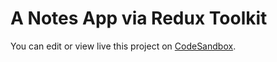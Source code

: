 # A Notes App via Redux Toolkit

You can edit or view live this project on [CodeSandbox](https://codesandbox.io/s/github/emirxmertoglu/redux-notes-app).